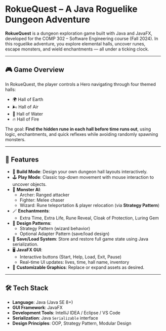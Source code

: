 # RokueQuest – A Java Roguelike Dungeon Adventure

**RokueQuest** is a dungeon exploration game built with Java and JavaFX, developed for the COMP 302 – Software Engineering course (Fall 2024). In this roguelike adventure, you explore elemental halls, uncover runes, escape monsters, and wield enchantments — all under a ticking clock.


---

## 🎮 Game Overview

In RokueQuest, the player controls a Hero navigating through four themed halls:
- 🌍 Hall of Earth
- 🌬️ Hall of Air
- 🌊 Hall of Water
- 🔥 Hall of Fire

The goal: **Find the hidden rune in each hall before time runs out**, using logic, enchantments, and quick reflexes while avoiding randomly spawning monsters.

---

## 🧩 Features

- 🧱 **Build Mode**: Design your own dungeon hall layouts interactively.
- 🕹️ **Play Mode**: Classic top-down movement with mouse interaction to uncover objects.
- 👾 **Monster AI**:
  - Archer: Ranged attacker
  - Fighter: Melee chaser
  - Wizard: Rune teleportation & player relocation (via **Strategy Pattern**)
- 🪄 **Enchantments**:
  - Extra Time, Extra Life, Rune Reveal, Cloak of Protection, Luring Gem
- 🧠 **Design Patterns**:
  - Strategy Pattern (wizard behavior)
  - Optional Adapter Pattern (save/load design)
- 💾 **Save/Load System**: Store and restore full game state using Java serialization.
- 🖥️ **JavaFX GUI**:
  - Interactive buttons (Start, Help, Load, Exit, Pause)
  - Real-time UI updates: lives, time, hall name, inventory
- 🎨 **Customizable Graphics**: Replace or expand assets as desired.

---

## 🛠️ Tech Stack

- **Language**: Java (Java SE 8+)
- **GUI Framework**: JavaFX
- **Development Tools**: IntelliJ IDEA / Eclipse / VS Code
- **Serialization**: Java `Serializable` interface
- **Design Principles**: OOP, Strategy Pattern, Modular Design


